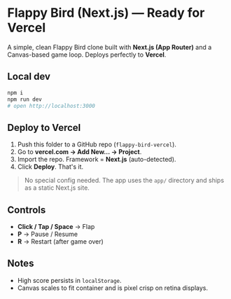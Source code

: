 # Flappy Bird (Next.js) — Ready for Vercel

A simple, clean Flappy Bird clone built with **Next.js (App Router)** and a Canvas-based game loop.
Deploys perfectly to **Vercel**.

## Local dev

```bash
npm i
npm run dev
# open http://localhost:3000
```

## Deploy to Vercel

1. Push this folder to a GitHub repo (`flappy-bird-vercel`).
2. Go to **vercel.com → Add New… → Project**.
3. Import the repo. Framework = **Next.js** (auto-detected).
4. Click **Deploy**. That's it.

> No special config needed. The app uses the `app/` directory and ships as a static Next.js site.

## Controls

- **Click / Tap / Space** → Flap
- **P** → Pause / Resume
- **R** → Restart (after game over)

## Notes

- High score persists in `localStorage`.
- Canvas scales to fit container and is pixel crisp on retina displays.
